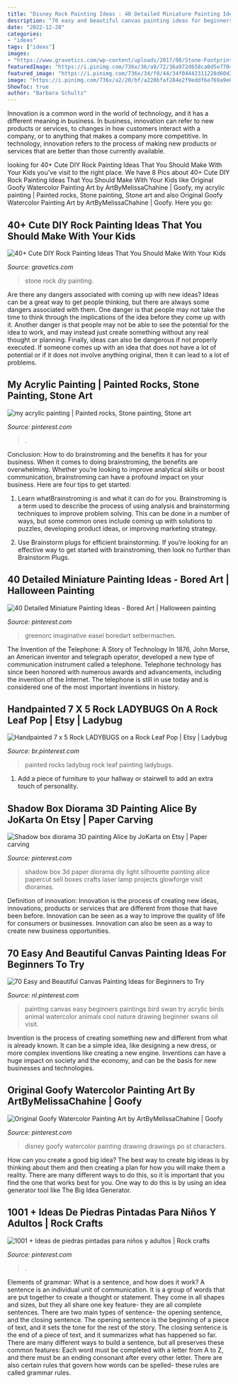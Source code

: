 ```yaml
---
title: "Disney Rock Painting Ideas : 40 Detailed Miniature Painting Ideas"
description: "70 easy and beautiful canvas painting ideas for beginners to try"
date: "2022-12-20"
categories:
- "ideas"
tags: ["ideas"]
images:
- "https://www.gravetics.com/wp-content/uploads/2017/08/Stone-Footprints.jpg"
featuredImage: "https://i.pinimg.com/736x/36/a9/72/36a972d658ca0d5e7704b77819821f9e.jpg"
featured_image: "https://i.pinimg.com/736x/34/f0/44/34f04442311228d60d220f8b35631e7d--pixar-art-art-disney.jpg"
image: "https://i.pinimg.com/736x/a2/20/bf/a220bfaf284e2f9eddf6e769a9e0752b.jpg"
ShowToc: true
author: "Barbara Schultz"
---
```



Innovation is a common word in the world of technology, and it has a different meaning in business. In business, innovation can refer to new products or services, to changes in how customers interact with a company, or to anything that makes a company more competitive. In technology, innovation refers to the process of making new products or services that are better than those currently available.

	

		
looking for 40+ Cute DIY Rock Painting Ideas That You Should Make With Your Kids you've visit to the right place. We have 8 Pics about 40+ Cute DIY Rock Painting Ideas That You Should Make With Your Kids like Original Goofy Watercolor Painting Art by ArtByMelissaChahine | Goofy, my acrylic painting | Painted rocks, Stone painting, Stone art and also Original Goofy Watercolor Painting Art by ArtByMelissaChahine | Goofy. Here you go:
		
    
## 40+ Cute DIY Rock Painting Ideas That You Should Make With Your Kids

<img loading=lazy src="https://www.gravetics.com/wp-content/uploads/2017/08/Stone-Footprints.jpg" onerror="this.onerror=null;this.src='https://tse3.mm.bing.net/th?id=OIP.1Sw3mAXv24ZwE-67j1ulGAHaTF&amp;pid=15.1';" alt="40+ Cute DIY Rock Painting Ideas That You Should Make With Your Kids">

_Source: gravetics.com_

>stone rock diy painting. 

	

Are there any dangers associated with coming up with new ideas?
Ideas can be a great way to get people thinking, but there are always some dangers associated with them. One danger is that people may not take the time to think through the implications of the idea before they come up with it. Another danger is that people may not be able to see the potential for the idea to work, and may instead just create something without any real thought or planning. Finally, ideas can also be dangerous if not properly executed. If someone comes up with an idea that does not have a lot of potential or if it does not involve anything original, then it can lead to a lot of problems.

    
## My Acrylic Painting | Painted Rocks, Stone Painting, Stone Art

<img loading=lazy src="https://i.pinimg.com/736x/a2/20/bf/a220bfaf284e2f9eddf6e769a9e0752b.jpg" onerror="this.onerror=null;this.src='https://tse2.mm.bing.net/th?id=OIP.jbNO_qWvs6-QLbFXmaNUCAHaJ3&amp;pid=15.1';" alt="my acrylic painting | Painted rocks, Stone painting, Stone art">

_Source: pinterest.com_

>. 

	

Conclusion: How to do brainstroming and the benefits it has for your business.
When it comes to doing brainstroming, the benefits are overwhelming. Whether you’re looking to improve analytical skills or boost communication, brainstroming can have a profound impact on your business. Here are four tips to get started:
1. Learn whatBrainstroming is and what it can do for you. Brainstroming is a term used to describe the process of using analysis and brainstorming techniques to improve problem solving. This can be done in a number of ways, but some common ones include coming up with solutions to puzzles, developing product ideas, or improving marketing strategy.

2. Use Brainstorm plugs for efficient brainstorming. If you’re looking for an effective way to get started with brainstroming, then look no further than Brainstorm Plugs.

    
## 40 Detailed Miniature Painting Ideas - Bored Art | Halloween Painting

<img loading=lazy src="https://i.pinimg.com/736x/16/84/dc/1684dc0bd43d1b25492db2966f69fab9.jpg" onerror="this.onerror=null;this.src='https://tse1.mm.bing.net/th?id=OIP.rkATd3xKn5WuxmZ8PUKE_QHaJ4&amp;pid=15.1';" alt="40 Detailed Miniature Painting Ideas - Bored Art | Halloween painting">

_Source: pinterest.com_

>greenorc imaginative easel boredart selbermachen. 

	

The Invention of the Telephone: A Story of Technology
In 1876, John Morse, an American inventor and telegraph operator, developed a new type of communication instrument called a telephone. Telephone technology has since been honored with numerous awards and advancements, including the invention of the Internet. The telephone is still in use today and is considered one of the most important inventions in history.

    
## Handpainted 7 X 5 Rock LADYBUGS On A Rock Leaf Pop | Etsy | Ladybug

<img loading=lazy src="https://i.pinimg.com/736x/36/a9/72/36a972d658ca0d5e7704b77819821f9e.jpg" onerror="this.onerror=null;this.src='https://tse4.mm.bing.net/th?id=OIP.Q0SuOt2dm5j_Wc3Du-ykQQHaJ4&amp;pid=15.1';" alt="Handpainted 7 x 5 Rock LADYBUGS on a Rock Leaf Pop | Etsy | Ladybug">

_Source: br.pinterest.com_

>painted rocks ladybug rock leaf painting ladybugs. 

	

1. Add a piece of furniture to your hallway or stairwell to add an extra touch of personality.

    
## Shadow Box Diorama 3D Painting Alice By JoKarta On Etsy | Paper Carving

<img loading=lazy src="https://i.pinimg.com/736x/95/04/55/9504553c34584fd98b7c6aee0d998484--d-painting-shadow-box.jpg" onerror="this.onerror=null;this.src='https://tse2.mm.bing.net/th?id=OIP.HDVLKZX70xrwlHp-pnaGfAHaJ3&amp;pid=15.1';" alt="Shadow box diorama 3D painting Alice by JoKarta on Etsy | Paper carving">

_Source: pinterest.com_

>shadow box 3d paper diorama diy light silhouette painting alice papercut sell boxes crafts laser lamp projects glowforge visit dioramas. 

	

Definition of innovation:
Innovation is the process of creating new ideas, innovations, products or services that are different from those that have been before. Innovation can be seen as a way to improve the quality of life for consumers or businesses. Innovation can also be seen as a way to create new business opportunities.

    
## 70 Easy And Beautiful Canvas Painting Ideas For Beginners To Try

<img loading=lazy src="https://i.pinimg.com/736x/c9/38/2a/c9382a2f094ea60d2b0eb59c5dd7c9c3.jpg" onerror="this.onerror=null;this.src='https://tse1.mm.bing.net/th?id=OIP.P4t_wJvjbK7Y0ykasenZXwHaLS&amp;pid=15.1';" alt="70 Easy and Beautiful Canvas Painting Ideas for Beginners to Try">

_Source: nl.pinterest.com_

>painting canvas easy beginners paintings bird swan try acrylic birds animal watercolor animals cool nature drawing beginner swans oil visit. 

	

Invention is the process of creating something new and different from what is already known. It can be a simple idea, like designing a new dress, or more complex inventions like creating a new engine. Inventions can have a huge impact on society and the economy, and can be the basis for new businesses and technologies.

    
## Original Goofy Watercolor Painting Art By ArtByMelissaChahine | Goofy

<img loading=lazy src="https://i.pinimg.com/736x/34/f0/44/34f04442311228d60d220f8b35631e7d--pixar-art-art-disney.jpg" onerror="this.onerror=null;this.src='https://tse1.mm.bing.net/th?id=OIP.KznTTJLp8IU_ku7eMsyyuwHaKp&amp;pid=15.1';" alt="Original Goofy Watercolor Painting Art by ArtByMelissaChahine | Goofy">

_Source: pinterest.com_

>disney goofy watercolor painting drawing drawings po st characters. 

	

How can you create a good big idea?
The best way to create big ideas is by thinking about them and then creating a plan for how you will make them a reality. There are many different ways to do this, so it is important that you find the one that works best for you. One way to do this is by using an idea generator tool like The Big Idea Generator.

    
## 1001 + Ideas De Piedras Pintadas Para Niños Y Adultos | Rock Crafts

<img loading=lazy src="https://i.pinimg.com/736x/cb/50/a8/cb50a897187f6d02e1d21bb8137bbe15.jpg" onerror="this.onerror=null;this.src='https://tse3.mm.bing.net/th?id=OIP.J3f2_OMfUKxQZyZfBOlZGgHaJ3&amp;pid=15.1';" alt="1001 + Ideas de piedras pintadas para niños y adultos | Rock crafts">

_Source: pinterest.com_

>. 

	

Elements of grammar: What is a sentence, and how does it work?
A sentence is an individual unit of communication. It is a group of words that are put together to create a thought or statement. They come in all shapes and sizes, but they all share one key feature- they are all complete sentences. There are two main types of sentence- the opening sentence, and the closing sentence. The opening sentence is the beginning of a piece of text, and it sets the tone for the rest of the story. The closing sentence is the end of a piece of text, and it summarizes what has happened so far. There are many different ways to build a sentence, but all preserves these common features: Each word must be completed with a letter from A to Z, and there must be an ending consonant after every other letter. There are also certain rules that govern how words can be spelled- these rules are called grammar rules.


